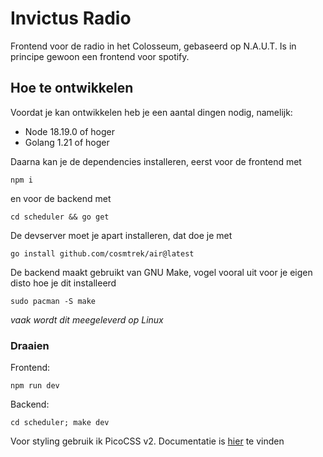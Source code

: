 # Invictus Radio

Frontend voor de radio in het Colosseum, gebaseerd op N.A.U.T.
Is in principe gewoon een frontend voor spotify.

## Hoe te ontwikkelen

Voordat je kan ontwikkelen heb je een aantal dingen nodig, namelijk:

- Node 18.19.0 of hoger
- Golang 1.21 of hoger

Daarna kan je de dependencies installeren, eerst voor de frontend met

```console
npm i
```

en voor de backend met

```console
cd scheduler && go get
```

De devserver moet je apart installeren, dat doe je met

```console
go install github.com/cosmtrek/air@latest
```

De backend maakt gebruikt van GNU Make, vogel vooral uit voor je eigen disto hoe je dit installeerd

```console
sudo pacman -S make
```

_vaak wordt dit meegeleverd op Linux_

### Draaien

Frontend:

```console
npm run dev
```

Backend:

```console
cd scheduler; make dev
```

Voor styling gebruik ik PicoCSS v2. Documentatie is [hier](https://v2.picocss.com/docs) te vinden
